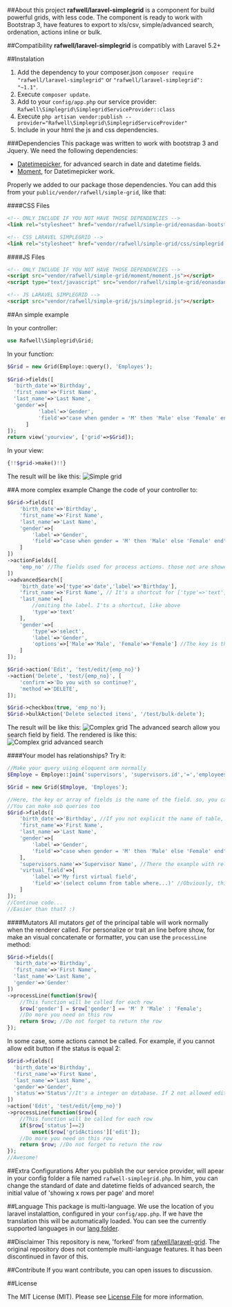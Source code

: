##About this project
**rafwell/laravel-simplegrid** is a component for build powerful grids, with less code. The component is ready to work with Bootstrap 3, have features to export to xls/csv, simple/advanced search, ordenation, actions inline or bulk.

##Compatibility
**rafwell/laravel-simplegrid** is compatibly with Laravel 5.2+

##Instalation
1. Add the dependency to your composer.json ```composer require "rafwell/laravel-simplegrid"``` or ```"rafwell/laravel-simplegrid": "~1.1"```.
2. Execute ```composer update```.
3. Add to your ```config/app.php``` our service provider: ```Rafwell\Simplegrid\SimplegridServiceProvider::class```
4. Execute ```php artisan vendor:publish --provider="Rafwell\Simplegrid\SimplegridServiceProvider"```
5. Include in your html the js and css dependencies.

###Dependencies
This package was written to work with bootstrap 3 and Jquery. We need  the following dependencies:

* [Datetimepicker](https://eonasdan.github.io/bootstrap-datetimepicker/), for advanced search in date and datetime fields.
* [Moment](https://github.com/moment/moment), for Datetimepicker work.

Properly we added to our package those dependencies. You can add this from your ```public/vendor/rafwell/simple-grid```, like that:

####CSS Files
```html
<!-- ONLY INCLUDE IF YOU NOT HAVE THOSE DEPENDENCIES -->
<link rel="stylesheet" href="vendor/rafwell/simple-grid/eonasdan-bootstrap-datetimepicker/build/css/bootstrap-datetimepicker.min.css" />

<!-- CSS LARAVEL SIMPLEGRID -->
<link rel="stylesheet" href="vendor/rafwell/simple-grid/css/simplegrid.css">
```

####JS Files
```html
<!-- ONLY INCLUDE IF YOU NOT HAVE THOSE DEPENDENCIES -->
<script src="vendor/rafwell/simple-grid/moment/moment.js"></script>
<script type="text/javascript" src="vendor/rafwell/simple-grid/eonasdan-bootstrap-datetimepicker/build/js/bootstrap-datetimepicker.min.js"></script>

<!-- JS LARAVEL SIMPLEGRID -->
<script src="vendor/rafwell/simple-grid/js/simplegrid.js"></script>
```

##An simple example

In your controller:
```php
use Rafwell\Simplegrid\Grid;
```
In your function:
```php
$Grid = new Grid(Employe::query(), 'Employes');
    	
$Grid->fields([
  'birth_date'=>'Birthday',
  'first_name'=>'First Name',
  'last_name'=>'Last Name',
  'gender'=>[
          'label'=>'Gender',
          'field'=>"case when gender = 'M' then 'Male' else 'Female' end"
      ]
]);
return view('yourview', ['grid'=>$Grid]);
```
In your view:
```php
{!!$grid->make()!!}
```
The result will be like this:
![Simple grid](http://i.imgur.com/X5idnfi.png)

##A more complex example
Change the code of your controller to:
```php
$Grid->fields([
    'birth_date'=>'Birthday',
    'first_name'=>'First Name',
    'last_name'=>'Last Name',
    'gender'=>[
        'label'=>'Gender',
        'field'=>"case when gender = 'M' then 'Male' else 'Female' end"
    ]
])
->actionFields([
    'emp_no' //The fields used for process actions. those not are showed 
])
->advancedSearch([
    'birth_date'=>['type'=>'date','label'=>'Birthday'],
    'first_name'=>'First Name', // It's a shortcut for ['type'=>'text', 'label'=>'First Name'],
    'last_name'=>[
        //omiting the label. I'ts a shortcut, like above
        'type'=>'text'
    ],
    'gender'=>[
        'type'=>'select',
        'label'=>'Gender',
        'options'=>['Male'=>'Male', 'Female'=>'Female'] //The key is the value of option
    ]
]);

$Grid->action('Edit', 'test/edit/{emp_no}')
->action('Delete', 'test/{emp_no}', [
    'confirm'=>'Do you with so continue?',
    'method'=>'DELETE',
]);

$Grid->checkbox(true, 'emp_no');
$Grid->bulkAction('Delete selected itens', '/test/bulk-delete');
```
The result will be like this:
![Complex grid](https://image.ibb.co/jyi4aa/Captura_de_tela_de_2017_03_01_15_12_05.png)
The advanced search allow you search field by field. The rendered is like this:
![Complex grid advanced search](https://image.ibb.co/mvESva/Captura_de_tela_de_2017_03_01_15_14_03.png)

####Your model has relationships? Try it:
```php
//Make your query using eloquent orm normally
$Employe = Employe::join('supervisors', 'supervisors.id','=','employees.supervisor_id');

$Grid = new Grid($Employe, 'Employes');

//Here, the key or array of fields is the name of the field. so, you can concatenate with the table name
//You can make sub queries too
$Grid->fields([
    'birth_date'=>'Birthday', //If you not explicit the name of table, we use the principal table of query builded. in this case, employees's
    'first_name'=>'First Name',
    'last_name'=>'Last Name', 
    'gender'=>[
        'label'=>'Gender',
        'field'=>"case when gender = 'M' then 'Male' else 'Female' end" //This is a calculated field too
    ],
    'supervisors.name'=>'Supervisor Name', //There the example with relationship
    'virtual_field'=>[
        'label'=>'My first virtual field',
        'field'=>'(select column from table where...)' //Obviously, this subquery must return only 1 row
    ]
]);
//Continue code...
//Easier than that? :)
```
####Mutators
All mutators *get* of the principal table will work normally when the renderer called. For personalize or trait an line before show, for make an visual concatenate or formatter, you can use the ```processLine``` method:
```php
$Grid->fields([
  'birth_date'=>'Birthday',
  'first_name'=>'First Name',
  'last_name'=>'Last Name',
  'gender'=>'Gender'
])
->processLine(function($row){
    //This function will be called for each row
    $row['gender'] = $row['gender'] == 'M' ? 'Male' : 'Female';
    //Do more you need on this row
    return $row; //Do not forget to return the row
});
```

In some case, some actions cannot be called. For example, if you cannot allow edit button if the status is equal 2:
```php
$Grid->fields([
  'birth_date'=>'Birthday',
  'first_name'=>'First Name',
  'last_name'=>'Last Name',
  'gender'=>'Gender',
  'status'=>'Status'//It's a integer on database. If 2 not allowed edit
])
>action('Edit', 'test/edit/{emp_no}')
->processLine(function($row){
    //This function will be called for each row
    if($row['status']==2)
        unset($row['gridActions']['edit']);
    //Do more you need on this row
    return $row; //Do not forget to return the row
});
//Awesome!
```

##Extra Configurations
After you publish the our service provider, will apear in your config folder a file named ```rafwell-simplegrid.php```. In him, you can change the standard of date and datetime fields of advanced search, the initial value of 'showing x rows per page' and more!

##Language
This package is multi-language. We use the location of you laravel instalattion, configured in your ```config/app.php```. If we have the translation this will be automatically loaded. 
You can see the currently supported languages in our [lang folder](resources/lang).

##Disclaimer
This repository is new, 'forked' from [rafwell/laravel-grid](https://github.com/rafwell/laravel-grid). The original repository does not contemple multi-language features. It has been discontinued in favor of this.

##Contribute
If you want contribute, you can open issues to discussion.

##License

The MIT License (MIT). Please see [License File](LICENSE.md) for more information.
